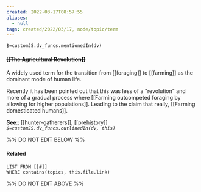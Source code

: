 ```yaml
---
created: 2022-03-17T08:57:55 
aliases:
  - null
tags: created/2022/03/17, node/topic/term
---
```

`$=customJS.dv_funcs.mentionedIn(dv)`

#### <s class="topic-title">[[The Agricultural Revolution]]</s>

A widely used term for the transition from [[foraging]] to [[farming]] as the dominant mode of human life.

Recently it has been pointed out that this was less of a "revolution" and more of a gradual process where [[Farming outcompeted foraging by allowing for higher populations]].
Leading to the claim that really, [[Farming domesticated humans]].


**See**:: [[hunter-gatherers]], [[prehistory]]
*`$=customJS.dv_funcs.outlinedIn(dv, this)`*

%% DO NOT EDIT BELOW %%

#### Related 

```dataview
LIST FROM [[#]]
WHERE contains(topics, this.file.link)
```
%% DO NOT EDIT ABOVE %%
